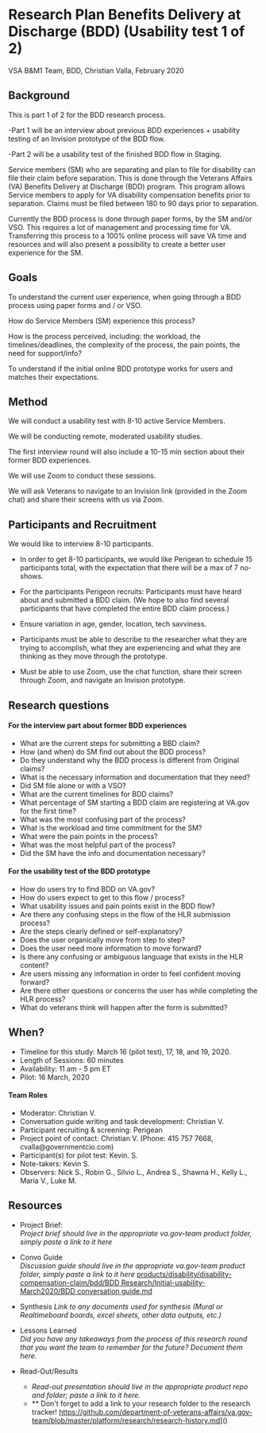 <h1 id="toc_0">Research Plan Benefits Delivery at Discharge (BDD) (Usability test 1 of 2)</h1>

<p>VSA B&amp;M1 Team, BDD, Christian Valla, February 2020</p>

<h2 id="toc_1">Background</h2>

<p>This is part 1 of 2 for the BDD research process. </p>

<p>-Part 1 will be an interview about previous BDD experiences + usability testing of an Invision prototype of the BDD flow. </p>

<p>-Part 2 will be a usability test of the finished BDD flow in Staging. </p>

<p>Service members (SM) who are separating and plan to file for disability can file their claim before separation. This is done through the Veterans Affairs (VA) Benefits Delivery at Discharge (BDD) program. This program allows Service members to apply for VA disability compensation benefits prior to separation. Claims must be filed between 180 to 90 days prior to separation. </p>

<p>Currently the BDD process is done through paper forms, by the SM and/or VSO. This requires a lot of management and processing time for VA. Transferring this process to a 100% online process will save VA time and resources and will also present a possibility to create a better user experience for the SM. </p>

<h2 id="toc_2">Goals</h2>

<p>To understand the current user experience, when going through a BDD process using paper forms and / or VSO.</p>

<p>How do Service Members (SM) experience this process? </p>

<p>How is the process perceived, including: the workload, the timelines/deadlines, the complexity of the process, the pain points, the need for support/info?</p>

<p>To understand if the initial online BDD prototype works for users and matches their expectations.</p>

<h2 id="toc_3">Method</h2>

<p>We will conduct a usability test with 8-10 active Service Members. </p>

<p>We will be conducting remote, moderated usability studies.</p>

<p>The first interview round will also include a 10-15 min section about their former BDD experiences.</p>

<p>We will use Zoom to conduct these sessions.</p>

<p>We will ask Veterans to navigate to an Invision link (provided in the Zoom chat) and share their screens with us via Zoom.</p>

<h2 id="toc_4">Participants and Recruitment</h2>

<p>We would like to interview 8-10 participants.</p>

<ul>
<li><p>In order to get 8-10 participants, we would like Perigean to schedule 15 participants total, with the expectation that there will be a max of 7 no-shows.</p></li>
<li><p>For the participants Perigeon recruits:
Participants must have heard about and submitted a BDD claim. (We hope to also find several participants that have completed the entire BDD claim process.) </p></li>
<li><p>Ensure variation in age, gender, location, tech savviness.</p></li>
<li><p>Participants must be able to describe to the researcher what they are trying to accomplish, what they are experiencing and what they are thinking as they move through the prototype.</p></li>
<li><p>Must be able to use Zoom, use the chat function, share their screen through Zoom, and navigate an Invision prototype.</p></li>
</ul>

<h2 id="toc_5">Research questions</h2>

<h4 id="toc_6">For the interview part about former BDD experiences</h4>

<ul>
<li>What are the current steps for submitting a BBD claim? </li>
<li>How (and when) do SM find out about the BDD process? </li>
<li>Do they understand why the BDD process is different from Original claims?</li>
<li>What is the necessary information and documentation that they need? </li>
<li>Did SM file alone or with a VSO?</li>
<li>What are the current timelines for BDD claims?</li>
<li>What percentage of SM starting a BDD claim are registering at VA.gov for the first time? </li>
<li>What was the most confusing part of the process?</li>
<li>What is the workload and time commitment for the SM?</li>
<li>What were the pain points in the process? </li>
<li>What was the most helpful part of the process?</li>
<li>Did the SM have the info and documentation necessary? </li>
</ul>

<h4 id="toc_7">For the usability test of the BDD prototype</h4>

<ul>
<li>How do users try to find BDD on VA.gov?</li>
<li>How do users expect to get to this flow / process?</li>
<li>What usability issues and pain points exist in the BDD flow?</li>
<li>Are there any confusing steps in the flow of the HLR submission process?</li>
<li>Are the steps clearly defined or self-explanatory?</li>
<li>Does the user organically move from step to step?</li>
<li>Does the user need more information to move forward?</li>
<li>Is there any confusing or ambiguous language that exists in the HLR content?</li>
<li>Are users missing any information in order to feel confident moving forward?</li>
<li>Are there other questions or concerns the user has while completing the HLR process?</li>
<li>What do veterans think will happen after the form is submitted?</li>
</ul>

<h2 id="toc_8">When?</h2>

<ul>
<li>Timeline for this study: March 16 (pilot test), 17, 18, and 19, 2020. </li>
<li>Length of Sessions: 60 minutes</li>
<li>Availability: 11 am - 5 pm ET</li>
<li>Pilot: 16 March, 2020</li>
</ul>

<h4 id="toc_9">Team Roles</h4>

<ul>
<li>Moderator: Christian V.</li>
<li>Conversation guide writing and task development: Christian V.</li>
<li>Participant recruiting &amp; screening: Perigean</li>
<li>Project point of contact: Christian V. (Phone: 415 757 7668, cvalla@governmentcio.com)</li>
<li>Participant(s) for pilot test: Kevin. S.</li>
<li>Note-takers: Kevin S.</li>
<li>Observers: Nick S., Robin G., Silvio L., Andrea S., Shawna H., Kelly L., Maria V., Luke M.</li>
</ul>

<h2 id="toc_10">Resources</h2>

<ul>
<li>Project Brief:<br>
<em>Project brief should live in the appropriate va.gov-team product folder, simply paste a link to it here</em><br></li>
<li><p>Convo Guide<br>
<em>Discussion guide should live in the appropriate va.gov-team product folder, simply paste a link to it here</em>    <a href="">products/disability/disability-compensation-claim/bdd/BDD Research/Initial-usability-March2020/BDD conversation guide.md</a></p></li>
<li><p>Synthesis 
<em>Link to any documents used for synthesis (Mural or Realtimeboard boards, excel sheets, other data outputs, etc.)</em>  </p></li>
<li><p>Lessons Learned<br>
<em>Did you have any takeaways from the process of this research round that you want the team to remember for the future? Document them here.</em>     </p></li>
<li><p>Read-Out/Results  </p>

<ul>
<li><em>Read-out presentation should live in the appropriate product repo and folder; paste a link to it here.</em><br></li>
<li>** Don&#39;t forget to add a link to your research folder to the research tracker! <a href="https://github.com/department-of-veterans-affairs/va.gov-team/blob/master/platform/research/research-history.md">https://github.com/department-of-veterans-affairs/va.gov-team/blob/master/platform/research/research-history.md</a>]()</li>
</ul></li>
</ul>
